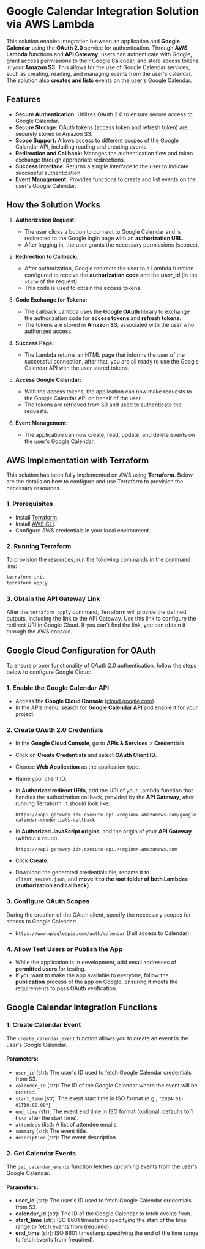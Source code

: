 # Google Calendar Integration Solution via AWS Lambda

This solution enables integration between an application and **Google Calendar** using the **OAuth 2.0** service for authentication. Through **AWS Lambda** functions and **API Gateway**, users can authenticate with Google, grant access permissions to their Google Calendar, and store access tokens in your **Amazon S3**. This allows for the use of Google Calendar services, such as creating, reading, and managing events from the user's calendar.
The solution also **creates and lists** events on the user's Google Calendar.

## Features

- **Secure Authentication:** Utilizes OAuth 2.0 to ensure secure access to Google Calendar.
- **Secure Storage:** OAuth tokens (access token and refresh token) are securely stored in Amazon S3.
- **Scope Support:** Allows access to different scopes of the Google Calendar API, including reading and creating events.
- **Redirection and Callback:** Manages the authentication flow and token exchange through appropriate redirections.
- **Success Interface:** Returns a simple interface to the user to indicate successful authentication.
- **Event Management:** Provides functions to create and list events on the user's Google Calendar.

## How the Solution Works

1. **Authorization Request:**
   - The user clicks a button to connect to Google Calendar and is redirected to the Google login page with an **authorization URL**.
   - After logging in, the user grants the necessary permissions (scopes).

2. **Redirection to Callback:**
   - After authorization, Google redirects the user to a Lambda function configured to receive the **authorization code** and the **user_id** (in the `state` of the request).
   - This code is used to obtain the access tokens.

3. **Code Exchange for Tokens:**
   - The callback Lambda uses the **Google OAuth** library to exchange the authorization code for **access tokens** and **refresh tokens**.
   - The tokens are stored in **Amazon S3**, associated with the user who authorized access.

4. **Success Page:**
   - The Lambda returns an HTML page that informs the user of the successful connection, after that, you are all ready to use the Google Calendar API with the user stored tokens.

5. **Access Google Calendar:**
   - With the access tokens, the application can now make requests to the Google Calendar API on behalf of the user.
   - The tokens are retrieved from S3 and used to authenticate the requests.

6. **Event Management:**
   - The application can now create, read, update, and delete events on the user's Google Calendar.

## AWS Implementation with Terraform

This solution has been fully implemented on AWS using **Terraform**. Below are the details on how to configure and use Terraform to provision the necessary resources.

### 1. Prerequisites
- Install [Terraform](https://www.terraform.io/downloads.html).
- Install [AWS CLI](https://aws.amazon.com/cli/).
- Configure AWS credentials in your local environment.

### 2. Running Terraform
To provision the resources, run the following commands in the command line:

```bash
terraform init
terraform apply
```

### 3. Obtain the API Gateway Link
After the `terraform apply` command, Terraform will provide the defined outputs, including the link to the API Gateway. Use this link to configure the redirect URI in Google Cloud. If you can't find the link, you can obtain it through the AWS console.

## Google Cloud Configuration for OAuth

To ensure proper functionality of OAuth 2.0 authentication, follow the steps below to configure Google Cloud:

### 1. Enable the Google Calendar API
- Access the **Google Cloud Console** ([cloud.google.com](https://cloud.google.com)).
- In the APIs menu, search for **Google Calendar API** and enable it for your project.

### 2. Create OAuth 2.0 Credentials
- In the **Google Cloud Console**, go to **APIs & Services** > **Credentials**.
- Click on **Create Credentials** and select **OAuth Client ID**.
- Choose **Web Application** as the application type.
- Name your client ID.
- In **Authorized redirect URIs**, add the URI of your Lambda function that handles the authorization callback, provided by the **API Gateway**, after running Terraform. It should look like:

  ```
  https://<api-gateway-id>.execute-api.<region>.amazonaws.com/google-calendar-credentials-callback
  ```

- In **Authorized JavaScript origins**, add the origin of your **API Gateway** (without a route).

    ```
    https://<api-gateway-id>.execute-api.<region>.amazonaws.com
    ```

- Click **Create**.
- Download the generated credentials file, rename it to `client_secret.json`, and **move it to the root folder of both Lambdas (authorization and callback)**.

### 3. Configure OAuth Scopes
During the creation of the OAuth client, specify the necessary scopes for access to Google Calendar:
- `https://www.googleapis.com/auth/calendar` (Full access to Calendar).

### 4. Allow Test Users or Publish the App
- While the application is in development, add email addresses of **permitted users** for testing.
- If you want to make the app available to everyone, follow the **publication** process of the app on Google, ensuring it meets the requirements to pass OAuth verification.


## Google Calendar Integration Functions

### **1. Create Calendar Event**

The `create_calendar_event` function allows you to create an event in the user's Google Calendar.

#### Parameters:

- `user_id` (str): The user's ID used to fetch Google Calendar credentials from S3.
- `calendar_id` (str): The ID of the Google Calendar where the event will be created.
- `start_time` (str): The event start time in ISO format (e.g., `"2024-01-01T10:00:00"`).
- `end_time` (str): The event end time in ISO format (optional, defaults to 1 hour after the start time).
- `attendees` (list): A list of attendee emails.
- `summary` (str): The event title.
- `description` (str): The event description.

### **2. Get Calendar Events**

The `get_calendar_events` function fetches upcoming events from the user's Google Calendar.

#### Parameters:

- **user_id** (str): The user's ID used to fetch Google Calendar credentials from S3.
- **calendar_id** (str): The ID of the Google Calendar to fetch events from.
- **start_time** (str): ISO 8601 timestamp specifying the start of the time range to fetch events from (required).
- **end_time** (str): ISO 8601 timestamp specifying the end of the time range to fetch events from (required).